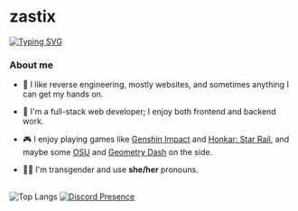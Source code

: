 <h1>zastix</h1>
<a href="https://git.io/typing-svg"><img src="https://readme-typing-svg.demolab.com?font=Fira+Code&pause=1000&random=false&width=435&lines=fullstack+web+developer;horrible+reverse+engineer;typescript+enthusiast" alt="Typing SVG" /></a>

### About me

- 🌟 I like reverse engineering, mostly websites, and sometimes anything I can get my hands on.
  
- 🚀 I'm a full-stack web developer; I enjoy both frontend and backend work.
  
- 🎮 I enjoy playing games like [Genshin Impact](https://genshin.hoyoverse.com/) and [Honkar: Star Rail](https://hsr.hoyoverse.com/), and maybe some [OSU](https://osu.ppy.sh/home) and [Geometry Dash](https://www.robtopgames.com/) on the side.
  
- 🏳️‍⚧️ I'm transgender and use <b>she/her</b> pronouns.
<br/>

<img src="https://github-readme-stats.vercel.app/api/top-langs/?username=zastlx&theme=midnight-purple" alt="Top Langs">

<a href="https://discord.com/users/253302259696271360">
  <img src="https://api.zastix.club/api/253302259696271360?idleMessage=probably%20sleeping&username=zastix&a" alt="Discord Presence">
</a>
